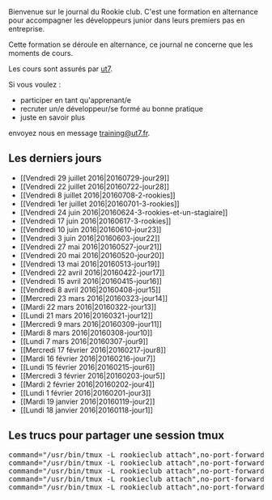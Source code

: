 Bienvenue sur le journal du Rookie club. C'est une formation en alternance pour accompagner les développeurs junior dans leurs premiers pas en entreprise.

Cette formation se déroule en alternance, ce journal ne concerne que les moments de cours.

Les cours sont assurés par [ut7](http://ut7.fr).

Si vous voulez :
- participer en tant qu'apprenant/e
- recruter un/e développeur/se formé au bonne pratique
- juste en savoir plus

envoyez nous en message [training@ut7.fr](mailto:training@ut7.fr).

## Les derniers jours

* [[Vendredi 29 juillet 2016|20160729-jour29]]
* [[Vendredi 22 juillet 2016|20160722-jour28]]
* [[Vendredi 8 juillet 2016|20160708-2-rookies]]
* [[Vendredi 1er juillet 2016|20160701-3-rookies]]
* [[Vendredi 24 juin 2016|20160624-3-rookies-et-un-stagiaire]]
* [[Vendredi 17 juin 2016|20160617-3-rookies]]
* [[Vendredi 10 juin 2016|20160610-jour23]]
* [[Vendredi 3 juin 2016|20160603-jour22]]
* [[Vendredi 27 mai 2016|20160527-jour21]]
* [[Vendredi 20 mai 2016|20160520-jour20]]
* [[Vendredi 13 mai 2016|20160513-jour19]]
* [[Vendredi 22 avril 2016|20160422-jour17]]
* [[Vendredi 15 avril 2016|20160415-jour16]]
* [[Vendredi 8 avril 2016|20160408-jour15]]
* [[Mercredi 23 mars 2016|20160323-jour14]]
* [[Mardi 22 mars 2016|20160322-jour13]]
* [[Lundi 21 mars 2016|20160321-jour12]]
* [[Mercredi 9 mars 2016|20160309-jour11]]
* [[Mardi 8 mars 2016|20160308-jour10]]
* [[Lundi 7 mars 2016|20160307-jour9]]
* [[Mercredi 17 février 2016|20160217-jour8]]
* [[Mardi 16 février 2016|20160216-jour7]]
* [[Lundi 15 février 2016|20160215-jour6]]
* [[Mercredi 3 février 2016|20160203-jour5]]
* [[Mardi 2 février 2016|20160202-jour4]]
* [[Lundi 1 février 2016|20160201-jour3]]
* [[Mardi 19 janvier 2016|20160119-jour2]]
* [[Lundi 18 janvier 2016|20160118-jour1]]


## Les trucs pour partager une session tmux

<pre>
command="/usr/bin/tmux -L rookieclub attach",no-port-forwarding,no-X11-forwarding,no-agent-forwarding ssh-rsa AAAAB3NzaC1yc2EAAAADAQABAAABAQDa8kidBDEzDlGuRWCQ6BKV5/8qhayXqqrVaaXnt4sxM7R3+C6qSsfUpzktGrpGdUDdKKOmLGLgwcekhSsguNva1PHUAEyY07R1Qbbb8JAkxjL2mJfJh1apJz6oL/0i8Wb933Fdxe5s0lceh+VDZnGX7idaADLlsTlLdFnXlC/4s7WE2pegkD5rtPfNGMvrSp6ofIHky2TddbYQWLoXU94QkSxRGYok6epl9VGJbGFWNg3NWSPbpOx8MnJv7WX7uOzfpkpT0p+Y63KnSQOv/ES0qwAzEubIwQs8EU44itzWkWeW1SRrJkPKY/tS4rVtNofVXTFZoBToKGqDU3AlIGMd sims38930@gmail.com
command="/usr/bin/tmux -L rookieclub attach",no-port-forwarding,no-X11-forwarding,no-agent-forwarding ssh-rsa AAAAB3NzaC1yc2EAAAADAQABAAABAQCkHyeNR9QwToyNyA9oCN/nqvMeI0Q/riAaRURwfgFGQfEGxJ5ybbXOfloXITG6ohAWaoWJN3jL7uP3p51ecUM34hV74tH69wenCD/4/FZEFZszy1sAVt27smuSL/gF1tFDf3rfHHhPitn1i/gwG8uQVH8/4a8gD6HbWlZUkbxDZVN/xeVuwngqSaw0rubFplSWPOWylIFha7TcQk2UAgCBLr2S2unWchh5wuZFJqdZwL154bODF/Ea/+2toryfRBZXYEM3OYTGNI5HF8xOlKtNwv2R0ZXGSv5UiPt69jfthtmmaZ7BozlHxhkOFA2IyOWiLOWBM45lNapZNsXZ7/jX bosco.yohann@gmail.com
command="/usr/bin/tmux -L rookieclub attach",no-port-forwarding,no-X11-forwarding,no-agent-forwarding ssh-rsa AAAAB3NzaC1yc2EAAAADAQABAAABAQDfQXcBQLRvNJ2V3V6gzrWO25iBHeX2M3+vj8LSRwpZgrzWjSEEgJPfswmzg9lAuv2uXuFS+Ju2eW6v77c359g4mnQVhWmQIazKMWU5jtgwXO5FNCzWiGYZ5A9lvRKkbVdjze8GS30vdX0xCyL9bBylbBU9W8+YzSJiV3Lomzb54xMNsl9okMJID5KEDD1aB6ejZtYUTb+5Op1lJfyDJe75HZJfmSv5XRaczqsZM6b37EgthRdTgTvbuhr5BInWCVleKRkzdJEBNJPasjYYV5Lrl1e8chuvvwBP0InBDxfRqufvoCuZ6fVzldxuSV5mBR8zmbQg2P4NuLDBVC65V3gp hafid.traikzi@gmail.com
command="/usr/bin/tmux -L rookieclub attach",no-port-forwarding,no-X11-forwarding,no-agent-forwarding ssh-rsa AAAAB3NzaC1yc2EAAAADAQABAAABAQDRQ+Hrv/Y/E9z7d73n11h8IuBuKSrMFT6UEgJOppntMY1F02qai82PPt+4Mlj8jA6KH5lT8IhKC+IPmstG2EVraHBP0o5lzzlMV+B1+GjUKcRgQHe/bea7fHwG2o9t2HMet6Y2golilAane5QKOZG9nLgkGHX8NYbVfynTnMKupZXuiGZb+SiS+FzQZkebll+Ll0Mr2YKq2Uhw+t6sfCCe7khSLgTtSNShTBs/M++hthUyR3fNmauRKLwwolu7j4weLLWvVG2x/17iETmaqj3J3a5rTwblnziqZ6TjWtotsG3wRNeDftSbPGBhxCM3qg9mMYET4wJ+4YnOadhEjXyx semia.ladjal@gmail.com
command="/usr/bin/tmux -L rookieclub attach",no-port-forwarding,no-X11-forwarding,no-agent-forwarding ssh-rsa AAAAB3NzaC1yc2EAAAADAQABAAABAQDDWA7UHaLHR+JjDBFz3UmxaoSc+BUQu98wIIbUXCmbNrniO+WAtdQcXPuSjy/jb7/X08az0pwGyoGOsFXemiiDrtCmc5SE/2ArUZDM0FxSUGXt6OxX2R5sod4Gt8wtuHrPp1oBysI3tjuvLucvIkYZUsfzH/rUNvLTlNvrhv0TeAHg0pijbGOnM9POS7HMJzzJYPKyWakKlhpfycZL/E2z3zpGA/gR2uOolQGV61d9/kEHJNkTaHgianTV+qkdmdmgu25eH54aK7Wa7pWwfrd/yQo3Afu9D6mrlPytcTe7Iss4WIlv+gHJnhog/mX3dl20l6MH0C/YuBdib27JjWPp yannick@ut7.fr
</pre>
